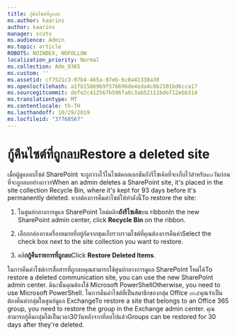 ```yaml
---
title: กู้คืนไซต์ที่ถูกลบ
ms.author: kaarins
author: kaarins
manager: scotv
ms.audience: Admin
ms.topic: article
ROBOTS: NOINDEX, NOFOLLOW
localization_priority: Normal
ms.collection: Adm_O365
ms.custom: ''
ms.assetid: cf7521c3-97b4-465a-97eb-6c0a41338a30
ms.openlocfilehash: a1fb15869b9f576696de4eda4c0b2101bd6cca17
ms.sourcegitcommit: defe2c412567b596fa8c3ab52111bde712ebb314
ms.translationtype: MT
ms.contentlocale: th-TH
ms.lasthandoff: 10/29/2019
ms.locfileid: "37768567"
---
```

# <a name="restore-a-deleted-site"></a><span data-ttu-id="3fec3-102">กู้คืนไซต์ที่ถูกลบ</span><span class="sxs-lookup"><span data-stu-id="3fec3-102">Restore a deleted site</span></span>

<span data-ttu-id="3fec3-103">เมื่อผู้ดูแลลบไซต์ SharePoint จะถูกวางไว้ในไซต์คอลเลกชันถังรีไซเคิลที่จะเก็บไว้สำหรับ๙๓วันก่อนที่จะถูกลบอย่างถาวร</span><span class="sxs-lookup"><span data-stu-id="3fec3-103">When an admin deletes a SharePoint site, it's placed in the site collection Recycle Bin, where it's kept for 93 days before it's permanently deleted.</span></span> <span data-ttu-id="3fec3-104">หากต้องการคืนค่าไซต์ให้ทำดังนี้</span><span class="sxs-lookup"><span data-stu-id="3fec3-104">To restore the site:</span></span>
  
1. <span data-ttu-id="3fec3-105">ในศูนย์กลางการดูแล SharePoint ใหม่คลิก**ถังรีไซเคิล**บน ribbon</span><span class="sxs-lookup"><span data-stu-id="3fec3-105">In the new SharePoint admin center, click **Recycle Bin** on the ribbon.</span></span> 
    
2. <span data-ttu-id="3fec3-106">เลือกกล่องกาเครื่องหมายที่อยู่ถัดจากชุดเก็บรวบรวมไซต์ที่คุณต้องการคืนค่า</span><span class="sxs-lookup"><span data-stu-id="3fec3-106">Select the check box next to the site collection you want to restore.</span></span>
    
3. <span data-ttu-id="3fec3-107">คลิ**กกู้คืนรายการที่ถูกลบ**</span><span class="sxs-lookup"><span data-stu-id="3fec3-107">Click **Restore Deleted Items**.</span></span>
    
<span data-ttu-id="3fec3-108">ในการคืนค่าไซต์การสื่อสารที่ถูกลบคุณสามารถใช้ศูนย์กลางการดูแล SharePoint ใหม่ได้</span><span class="sxs-lookup"><span data-stu-id="3fec3-108">To restore a deleted communication site, you can use the new SharePoint admin center.</span></span> <span data-ttu-id="3fec3-109">มิฉะนั้นคุณต้องใช้ Microsoft PowerShell</span><span class="sxs-lookup"><span data-stu-id="3fec3-109">Otherwise, you need to use Microsoft PowerShell.</span></span> <span data-ttu-id="3fec3-110">ในการคืนค่าไซต์ที่เป็นสมาชิกของกลุ่ม Office ๓๖๕คุณจำเป็นต้องคืนค่ากลุ่มในศูนย์ดูแล Exchange</span><span class="sxs-lookup"><span data-stu-id="3fec3-110">To restore a site that belongs to an Office 365 group, you need to restore the group in the Exchange admin center.</span></span> <span data-ttu-id="3fec3-111">คุณสามารถกู้คืนกลุ่มได้เป็นเวลา30วันหลังจากที่ลบไปแล้ว</span><span class="sxs-lookup"><span data-stu-id="3fec3-111">Groups can be restored for 30 days after they're deleted.</span></span>
  

